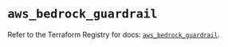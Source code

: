 # `aws_bedrock_guardrail`

Refer to the Terraform Registry for docs: [`aws_bedrock_guardrail`](https://registry.terraform.io/providers/hashicorp/aws/5.83.0/docs/resources/bedrock_guardrail).
